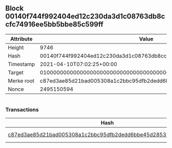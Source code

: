 ## Block 00140f744f992404ed12c230da3d1c08763db8ccfc74916ee5bb5bbe85c599ff

Attribute | Value
--- | ---
Height | 9746
Hash | 00140f744f992404ed12c230da3d1c08763db8ccfc74916ee5bb5bbe85c599ff
Timestamp | 2021-04-10T07:02:25+00:00
Target | 0100000000000000000000000000000000000000000000000000000000000000
Merke root | c87ed3ae85d21bad005308a1c2bbc95dfb2dedd6bbe45d285320b9edc6f1fcf4
Nonce | 2495150594

```

```

### Transactions

Hash | Amount
--- | ---
[c87ed3ae85d21bad005308a1c2bbc95dfb2dedd6bbe45d285320b9edc6f1fcf4](c87ed3ae85d21bad005308a1c2bbc95dfb2dedd6bbe45d285320b9edc6f1fcf4.md) | 10.00000000 SKEPTI 
